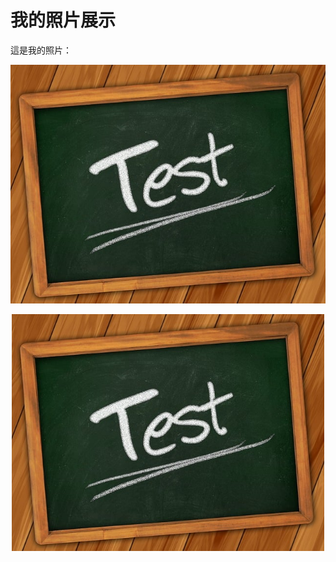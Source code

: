 # 我的照片展示

這是我的照片：

![照片描述](imgs/p1.jpg)

<div style="text-align: center;">
  <img src="imgs/p1.jpg" alt="測試照片" width="500">
</div>
